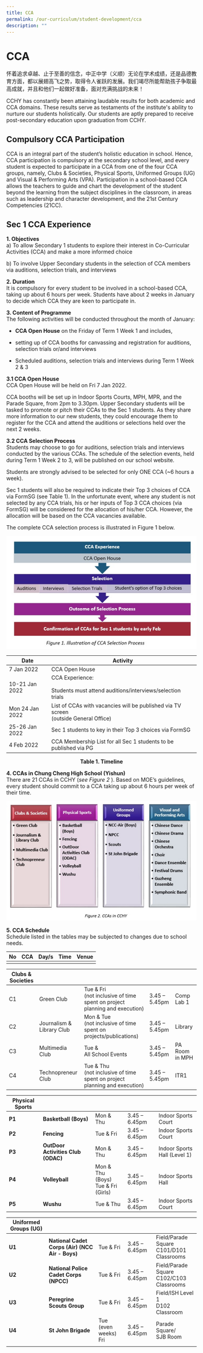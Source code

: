 ```yaml
---
title: CCA
permalink: /our-curriculum/student-development/cca
description: ""
---
```

# **CCA**

怀着追求卓越、止于至善的信念，中正中学（义顺）无论在学术成绩，还是品德教育方面，都以展翅高飞之势，取得令人雀跃的发展。我们竭尽所能帮助孩子争取最高成就，并且和他们一起做好准备，面对充满挑战的未来！

  

CCHY has constantly been attaining laudable results for both academic and CCA domains. These results serve as testaments of the institute's ability to nurture our students holistically. Our students are aptly prepared to receive post-secondary education upon graduation from CCHY.

  

## Compulsory CCA Participation

CCA is an integral part of the student’s holistic education in school. Hence, CCA participation is compulsory at the secondary school level, and every student is expected to participate in a CCA from one of the four CCA groups, namely, Clubs & Societies, Physical Sports, Uniformed Groups (UG) and Visual & Performing Arts (VPA). Participation in a school-based CCA allows the teachers to guide and chart the development of the student beyond the learning from the subject disciplines in the classroom, in areas such as leadership and character development, and the 21st Century Competencies (21CC).

## Sec 1 CCA Experience

**1. Objectives**  
a) To allow Secondary 1 students to explore their interest in Co-Curricular Activities (CCA) and make a more informed choice

b) To involve Upper Secondary students in the selection of CCA members via auditions, selection trials, and interviews

**2. Duration**   
It is compulsory for every student to be involved in a school-based CCA, taking up about 6 hours per week. Students have about 2 weeks in January to decide which CCA they are keen to participate in.

**3. Content of Programme**  
The following activities will be conducted throughout the month of January:

*   **CCA Open House** on the Friday of Term 1 Week 1 and includes,       

*   setting up of CCA booths for canvassing and registration for auditions, selection trials or/and interviews

*   Scheduled auditions, selection trials and interviews during Term 1 Week 2 & 3  
    

  

**3.1 CCA Open House**   
CCA Open House will be held on Fri 7 Jan 2022.

CCA booths will be set up in Indoor Sports Courts, MPH, MPR, and the Parade Square, from 2pm to 3.30pm. Upper Secondary students will be tasked to promote or pitch their CCAs to the Sec 1 students. As they share more information to our new students, they could encourage them to register for the CCA and attend the auditions or selections held over the next 2 weeks.  

**3.2 CCA Selection Process**   
Students may choose to go for auditions, selection trials and interviews conducted by the various CCAs. The schedule of the selection events, held during Term 1 Week 2 to 3, will be published on our school website. 

Students are strongly advised to be selected for only ONE CCA (~6 hours a week).

Sec 1 students will also be required to indicate their Top 3 choices of CCA via FormSG (see Table 1). In the unfortunate event, where any student is not selected by any CCA trials, his or her inputs of Top 3 CCA choices (via FormSG) will be considered for the allocation of his/her CCA. However, the allocation will be based on the CCA vacancies available.

The complete CCA selection process is illustrated in Figure 1 below.

![](/images/2022%20CCA1.jpg)

| Date 	| Activity 	|
| ---	| ---	|
| 7 Jan 2022 	| CCA Open House 	|
| 10-21 Jan 2022 	| CCA Experience:<br><br>Students must attend auditions/interviews/selection trials 	|
| Mon 24 Jan 2022  	| List of CCAs with vacancies will be published via TV screen<br>(outside General Office) 	|
| 25-26 Jan 2022  	| Sec 1 students to key in their Top 3 choices via FormSG 	|
| 4 Feb 2022  	| CCA Membership List for all Sec 1 students to be published via PG 	|

<center><b> Table 1. Timeline </b></center>

**4. CCAs in Chung Cheng High School (Yishun)**   
There are 21 CCAs in CCHY (_see Figure 2_ ). Based on MOE’s guidelines, every student should commit to a CCA taking up about 6 hours per week of their time.

![](/images/2022%20CCA2.jpg)

**5. CCA Schedule**  
Schedule listed in the tables may be subjected to changes due to school needs.

| No 	| CCA 	| Day/s 	| Time 	| Venue 	|
|---	|---	|---	|---	|---	|
|  	|  	|  	|  	|  	|

| Clubs & Societies 	| 	|  	|  	|  	|
|---	|---	|---	|---	|---	|
| C1 	| Green Club 	| Tue & Fri<br>(not inclusive of time spent on project planning and execution) 	| 3.45 – 5.45pm 	| Comp Lab 1 	|
| C2 	| Journalism & Library Club 	| Mon & Tue<br>(not inclusive of time spent on projects/publications) 	| 3.45 – 5.45pm 	| Library 	|
| C3 	| Multimedia Club 	| Tue &<br>All School Events 	| 3.45 – 5.45pm 	| PA Room in MPH 	|
| C4 	| Technopreneur Club 	| Tue & Thu<br>(not inclusive of time spent on project planning and execution) 	| 3.45 – 5.45pm 	| ITR1<br>  	|

| Physical Sports 	|  	|  	|  	|  	|
|---	|---	|---	|---	|---	|
| **P1** 	| **Basketball (Boys)** 	| Mon & Thu 	| 3.45 – 6.45pm 	| Indoor Sports Court 	|
| **P2** 	| **Fencing** 	| Tue & Fri 	| 3.45 – 6.45pm 	| Indoor Sports Court 	|
| **P3** 	| **OutDoor Activities Club (ODAC)** 	| Mon & Thu 	| 3.45 – 6.45pm 	| Indoor Sports Hall (Level 1) 	|
| **P4** 	| **Volleyball** 	| Mon & Thu (Boys)<br>Tue & Fri (Girls) 	| 3.45 – 6.45pm 	| Indoor Sports Hall 	|
| **P5** 	| **Wushu** 	| Tue & Thu 	| 3.45 – 6.45pm 	| Indoor Sports Court 	|

| Uniformed Groups (UG) 	|  	|  	|  	|  	|
|---	|---	|---	|---	|---	|
| **U1** 	| **National Cadet Corps (Air) (NCC Air - Boys)** 	| Tue & Fri 	| 3.45 – 6.45pm 	| Field/Parade Square<br>C101/D101 Classrooms 	|
| **U2** 	| **National Police Cadet Corps (NPCC)** 	| Tue & Fri 	| 3.45 – 6.45pm 	| Field/Parade Square<br>C102/C103 Classrooms 	|
| **U3** 	| **Peregrine Scouts Group** 	| Tue & Fri 	| 3.45 – 6.45pm 	| Field/ISH Level 1<br>D102 Classroom 	|
| **U4** 	| **St John Brigade** 	| Tue (even weeks)<br>Fri 	| 3.45 – 6.45pm 	| Parade Square/<br>SJB Room 	|
|  	|  	|  	|  	|  	|